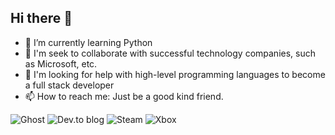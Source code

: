 ## Hi there 👋

- 🌱 I’m currently learning Python
- 👯 I'm seek to collaborate with successful technology companies, such as Microsoft, etc.
- 🤔 I'm looking for help with high-level programming languages ​​to become a full stack developer
- 📫 How to reach me: Just be a good kind friend.

![Ghost](https://img.shields.io/badge/ghost-000?style=for-the-badge&logo=ghost&logoColor=%23F7DF1E)
![Dev.to blog](https://img.shields.io/badge/dev.to-0A0A0A?style=for-the-badge&logo=dev.to&logoColor=white)
![Steam](https://img.shields.io/badge/steam-%23000000.svg?style=for-the-badge&logo=steam&logoColor=white)
![Xbox](https://img.shields.io/badge/xbox-%23107C10.svg?style=for-the-badge&logo=xbox&logoColor=white)
